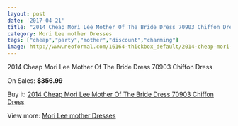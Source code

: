 ```yaml
---
layout: post
date: '2017-04-21'
title: "2014 Cheap Mori Lee Mother Of The Bride Dress 70903 Chiffon Dress"
category: Mori Lee mother Dresses
tags: ["cheap","party","mother","discount","charming"]
image: http://www.neoformal.com/16164-thickbox_default/2014-cheap-mori-lee-mother-of-the-bride-dress-70903-chiffon-dress.jpg
---
```

2014 Cheap Mori Lee Mother Of The Bride Dress 70903 Chiffon Dress

On Sales: **$356.99**
<a href="https://www.neoformal.com/en/mori-lee-mother-dresses-2014/5395-2014-cheap-mori-lee-mother-of-the-bride-dress-70903-chiffon-dress.html"><amp-img layout="responsive" width="600" height="600" src="//www.neoformal.com/16164-thickbox_default/2014-cheap-mori-lee-mother-of-the-bride-dress-70903-chiffon-dress.jpg" alt="2014 Cheap Mori Lee Mother Of The Bride Dress 70903 Chiffon Dress 0" /></a>
<a href="https://www.neoformal.com/en/mori-lee-mother-dresses-2014/5395-2014-cheap-mori-lee-mother-of-the-bride-dress-70903-chiffon-dress.html"><amp-img layout="responsive" width="600" height="600" src="//www.neoformal.com/16166-thickbox_default/2014-cheap-mori-lee-mother-of-the-bride-dress-70903-chiffon-dress.jpg" alt="2014 Cheap Mori Lee Mother Of The Bride Dress 70903 Chiffon Dress 1" /></a>
<a href="https://www.neoformal.com/en/mori-lee-mother-dresses-2014/5395-2014-cheap-mori-lee-mother-of-the-bride-dress-70903-chiffon-dress.html"><amp-img layout="responsive" width="600" height="600" src="//www.neoformal.com/16165-thickbox_default/2014-cheap-mori-lee-mother-of-the-bride-dress-70903-chiffon-dress.jpg" alt="2014 Cheap Mori Lee Mother Of The Bride Dress 70903 Chiffon Dress 2" /></a>

Buy it: [2014 Cheap Mori Lee Mother Of The Bride Dress 70903 Chiffon Dress](https://www.neoformal.com/en/mori-lee-mother-dresses-2014/5395-2014-cheap-mori-lee-mother-of-the-bride-dress-70903-chiffon-dress.html "2014 Cheap Mori Lee Mother Of The Bride Dress 70903 Chiffon Dress")

View more: [Mori Lee mother Dresses](https://www.neoformal.com/en/64-mori-lee-mother-dresses-2014 "Mori Lee mother Dresses")